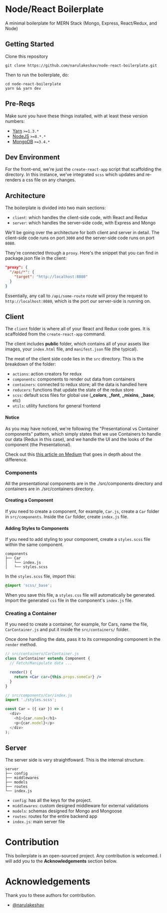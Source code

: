 # Node/React Boilerplate
A minimal boilerplate for MERN Stack (Mongo, Express, React/Redux, and Node)

##  Getting Started
Clone this repository
```
git clone https://github.com/narulakeshav/node-react-boilerplate.git
```

Then to run the boilerplate, do:
```
cd node-react-boilerplate
yarn && yarn dev
```
## Pre-Reqs
Make sure you have these things installed, with at least these version numbers:
- [Yarn](https://yarnpkg.com) `>=1.3.*`
- [NodeJS](https://nodejs.org) `>=8.*.*`
- [MongoDB](https://www.mongodb.com/) `>=3.4.*`

## Dev Environment
For the front-end, we're just the `create-react-app` script that scaffolding the directory. In this instance, we've integrated `scss` which updates and re-renders a css file on any changes.

## Architecture
The boilerplate is divided into two main sections:
- `client`: which handles the client-side code, with React and Redux
- `server`: which handles the server-side code, with Express and Mongo

We'll be going over the architecture for both client and server in detail. The client-side code runs on port `3000` and the server-side code runs on port `8080`.

They're connected through a `proxy`. Here's the snippet that you can find in package.json file in the client:
```json
"proxy": {
  "/api/*": {
    "target": "http://localhost:8080"
  }
}
```

Essentially, any call to `/api/some-route` route will proxy the request to `http://localhost:8080`, which is the port our server-side is running on.

## Client
The `client` folder is where all of your React and Redux code goes. It is scaffolded from the `create-react-app` command.

The client includes **public** folder, which contains all of your assets like images, your `index.html` file, and `manifest.json` file (the typical).

The meat of the client side code lies in the `src` directory. This is the breakdown of the folder:
- `actions`: action creators for redux
- `components`: components to render out data from containers
- `containers`: connected to redux store; all the data is handled here
- `reducers`: functions that update the state of the redux store
- `scss`: default scss files for global use (**_colors**, **_font**, **_mixins**, **_base**, etc)
- `utils`: utility functions for general frontend

#### Notice
As you may have noticed, we're following the "Presentational vs Container components" pattern, which simply states that we use Containers to handle our data (Redux in this case), and we handle the UI and the looks of the component (the Presentational).

Check out this [this article on Medium](https://medium.com/@dan_abramov/smart-and-dumb-components-7ca2f9a7c7d0) that goes in depth about the difference.

### Components
All the presentational components are in the ./src/components directory and containers are in ./src/containers directory.

#### Creating a Component
If you need to create a component, for example, `Car.js`, create a `Car` folder in `src/components`. Inside the `Car` folder, create `index.js` file.

#### Adding Styles to Components
If you need to add styling to your component, create a `styles.scss` file within the same component.
```
components
├── Car
│   └── index.js
│   └── styles.scss
```

In the `styles.scss` file, import this:
```scss
@import 'scss/_base';
```

When you save this file, a `styles.css` file will automatically be generated. Import the generated `css` file in the component's `index.js` file.

### Creating a Container
If you need to create a container, for example, for Cars, name the file, `CarContainer.js` and put it inside the `src/containers/` folder.

Once done handling the data, pass it to its corresponding component in the `render` method.
```jsx
// src/containers/CarContainer.js
class CarContainer extends Component {
  // Fetch/Manipulate data ...

  render() {
    return <Car car={this.props.someCar} />
  }
}
```

```js
// src/components/Car/index.js
import './styles.scss';

const Car = ({ car }) => (
  <div>
    <h1>{car.name}</h1>
    <p>{car.model}</p>
  </div>
);
```

## Server
The server side is very straightfoward. This is the internal structure.
```
server
├── config
├── middlewares
├── models
├── routes
└── index.js
```
- `config`: has all the keys for the project.
- `middlewares`: custom designed middleware for external validations
- `models`: schemas designed for Mongo and Mongoose
- `routes`: routes for the entire backend app
- `index.js`: main server file

# Contribution
This boilerplate is an open-sourced project. Any contribution is welcomed. I will add you to the **Acknowledgements** section below.

# Acknowledgements
Thank you to these authors for contribution.
- [@narulakeshav](https://github.com/narulakeshav)
